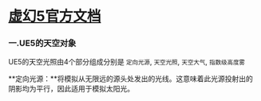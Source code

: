 # [虚幻5官方文档](https://dev.epicgames.com/documentation/zh-cn/unreal-engine/unreal-engine-5-5-documentation)

### 一.UE5的天空对象

UE5的天空光照由4个部分组成分别是 `定向光源`,  `天空光照`, `天空大气`, `指数级高度雾`

\*\*定向光源：\*\*将模拟从无限远的源头处发出的光线。这意味着此光源投射出的阴影均为平行，因此适用于模拟太阳光。
